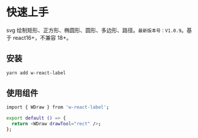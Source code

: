 # 快速上手

svg 绘制矩形、正方形、椭圆形、圆形、多边形、路径。`最新版本号：V1.0.9`。基于 react16+，不兼容 18+。

## 安装

```bash
yarn add w-react-label
```

## 使用组件

```bash
import { WDraw } from 'w-react-label';

export default () => {
  return <WDraw drawTool="rect" />;
};
```
